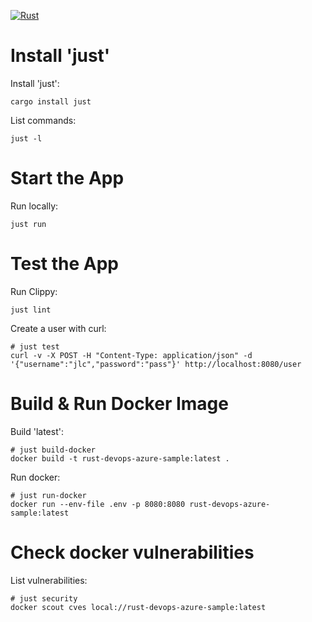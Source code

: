 [![Rust](https://github.com/jlcanela/rust-devops-azure-sample/actions/workflows/rust.yml/badge.svg)](https://github.com/jlcanela/rust-devops-azure-sample/actions/workflows/rust.yml)

# Install 'just'

Install 'just': 
```
cargo install just
```

List commands:
```
just -l
```

# Start the App

Run locally:
```
just run
```

# Test the App 

Run Clippy: 
```
just lint
```

Create a user with curl:
```
# just test
curl -v -X POST -H "Content-Type: application/json" -d '{"username":"jlc","password":"pass"}' http://localhost:8080/user
```

# Build & Run Docker Image

Build 'latest':
```
# just build-docker
docker build -t rust-devops-azure-sample:latest .
```

Run docker:
```
# just run-docker
docker run --env-file .env -p 8080:8080 rust-devops-azure-sample:latest
```

# Check docker vulnerabilities

List vulnerabilities:
```
# just security
docker scout cves local://rust-devops-azure-sample:latest
```
